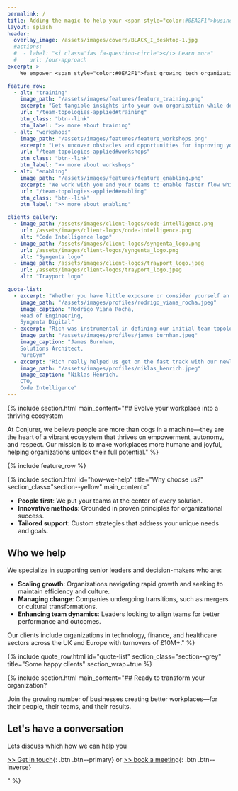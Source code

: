 ```yaml
---
permalink: /
title: Adding the magic to help your <span style="color:#0EA2F1">business flow</span>
layout: splash
header: 
  overlay_image: /assets/images/covers/BLACK_I_desktop-1.jpg
  #actions: 
  #  - label: "<i class='fas fa-question-circle'></i> Learn more"
  #    url: /our-approach
excerpt: >   
    We empower <span style="color:#0EA2F1">fast growing tech organizations</span> to cultivate <span style="color:#0EA2F1"><strong>happier</strong></span>, <span style="color:#0EA2F1"><strong>more effective</strong></span> teams.

feature_row:
  - alt: "training"
    image_path: "/assets/images/features/feature_training.png"
    excerpt: "Get tangible insights into your own organization while deepening your understanding of Team Topologies principles and practices."
    url: "/team-topologies-applied#training"
    btn_class: "btn--link"
    btn_label: ">> more about training"
  - alt: "workshops"
    image_path: "/assets/images/features/feature_workshops.png"
    excerpt: "Lets uncover obstacles and opportunities for improving your flow during eye-opening workshops and co-create solutions together."
    url: "/team-topologies-applied#workshops"
    btn_class: "btn--link"
    btn_label: ">> more about workshops"
  - alt: "enabling"
    image_path: "/assets/images/features/feature_enabling.png"
    excerpt: "We work with you and your teams to enable faster flow while transferring knowledge, insights and practices to ensure sustainable outcomes."
    url: "/team-topologies-applied#enabling"
    btn_class: "btn--link"
    btn_label: ">> more about enabling" 

clients_gallery:
  - image_path: /assets/images/client-logos/code-intelligence.png
    url: /assets/images/client-logos/code-intelligence.png
    alt: "Code Intelligence logo"
  - image_path: /assets/images/client-logos/syngenta_logo.png
    url: /assets/images/client-logos/syngenta_logo.png
    alt: "Syngenta logo"
  - image_path: /assets/images/client-logos/trayport_logo.jpeg
    url: /assets/images/client-logos/trayport_logo.jpeg
    alt: "Trayport logo"

quote-list:
  - excerpt: "Whether you have little exposure or consider yourself an advanced expert in Team Topologies, I highly recommend Rich’s work. It’s an investment with immediate   returns."
    image_path: "/assets/images/profiles/rodrigo_viana_rocha.jpeg"
    image_caption: "Rodrigo Viana Rocha,  
    Head of Engineering,  
    Syngenta Digital"
  - excerpt: "Rich was instrumental in defining our initial team topologies, creating a structure that improved cross-team collaboration and workflow efficiency."
    image_path: "/assets/images/profiles/james_burnham.jpeg"
    image_caption: "James Burnham,  
    Solutions Architect,  
    PureGym"
  - excerpt: "Rich really helped us get on the fast track with our newly found engineering teams. Having a structured approach with valuable insights allowed us to shape stream-aligned team structures"  
    image_path: "/assets/images/profiles/niklas_henrich.jpeg"
    image_caption: "Niklas Henrich,  
    CTO,  
    Code Intelligence"
---
```


{% include section.html
    main_content="## Evolve your workplace into a thriving ecosystem

At Conjurer, we believe people are more than cogs in a machine—they are the heart of a vibrant ecosystem that thrives on empowerment, autonomy, and respect. Our mission is to make workplaces more humane and joyful, helping organizations unlock their full potential."
%}

{% include feature_row %}

{% include section.html id="how-we-help" title="Why choose us?"
  section_class="section--yellow"
  main_content="

- **People first**: We put your teams at the center of every solution.
- **Innovative methods**: Grounded in proven principles for organizational success.
- **Tailored support**: Custom strategies that address your unique needs and goals.

## Who we help

We specialize in supporting senior leaders and decision-makers who are:

- **Scaling growth**: Organizations navigating rapid growth and seeking to maintain efficiency and culture.
- **Managing change**: Companies undergoing transitions, such as mergers or cultural transformations.
- **Enhancing team dynamics**: Leaders looking to align teams for better performance and outcomes.

Our clients include organizations in technology, finance, and healthcare sectors across the UK and Europe with turnovers of £10M+."
%}

{% include quote_row.html id="quote-list" section_class="section--grey" title="Some happy clients" section_wrap=true %}

{% include section.html
  main_content="## Ready to transform your organization?

Join the growing number of businesses creating better workplaces—for their people, their teams, and their results.  

## Let's have a conversation

Lets discuss which how we can help you

[>> Get in touch](/contact){: .btn .btn--primary} or [>> book a meeting](https://app.reclaim.ai/m/rich-allen-team-topologies/ttvp-discovery-call){: .btn .btn--inverse}

"
%}

